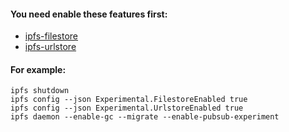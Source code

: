 #### You need enable these features first:
- [ipfs-filestore](https://github.com/ipfs/go-ipfs/blob/master/docs/experimental-features.md#ipfs-filestore)  
- [ipfs-urlstore](https://github.com/ipfs/go-ipfs/blob/master/docs/experimental-features.md#ipfs-urlstore)

#### For example:
```
ipfs shutdown
ipfs config --json Experimental.FilestoreEnabled true
ipfs config --json Experimental.UrlstoreEnabled true
ipfs daemon --enable-gc --migrate --enable-pubsub-experiment
```
